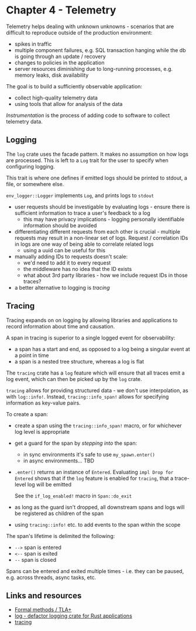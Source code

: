 # Chapter 4 - Telemetry

Telemetry helps dealing with unknown unknowns - scenarios that are difficult to
reproduce outside of the production environment:

- spikes in traffic
- multiple component failures, e.g. SQL transaction hanging while the db is
  going through an update / recovery
- changes to policies in the application
- server resources diminishing due to long-running processes, e.g. memory leaks,
  disk availability

The goal is to build a sufficiently observable application:

- collect high-quality telemetry data
- using tools that allow for analysis of the data

_Instrumentation_ is the process of adding code to software to collect telemetry
data.

## Logging

The `log` crate uses the facade pattern. It makes no assumption on how logs are
processed. This is left to a `Log` trait for the user to specify when
configuring logging.

This trait is where one defines if emitted logs should be printed to stdout, a
file, or somewhere else.

`env_logger::Logger` implements `Log`, and prints logs to `stdout`

- user requests should be investigable by evaluating logs - ensure there is
  sufficient information to trace a user's feedback to a log
  - this may have privacy implications - logging personally identifiable
    information should be avoided
- differentiating different requests from each other is crucial - multiple
  requests may result in a non-linear set of logs. Request / correlation IDs
  in logs are one way of being able to correlate related logs
  - using a uuid can be useful for this
- manually adding IDs to requests doesn't scale:
  - we'd need to add it to every request
  - the middleware has no idea that the ID exists
  - what about 3rd party libraries - how we include request IDs in those traces?
- a better alternative to logging is _tracing_

## Tracing

Tracing expands on on logging by allowing libraries and applications to record
information about time and causation.

A span in tracing is superior to a single logged event for observability:

- a span has a start and end, as opposed to a log being a singular event at a
  point in time
- a span is a nested tree structure, whereas a log is flat

The `tracing` crate has a `log` feature which will ensure that all traces emit a
log event, which can then be picked up by the `log` crate.

`tracing` allows for providing structured data - we don't use interpolation, as
with `log::info!`. Instead, `tracing::info_span!` allows for specifying
information as key-value pairs.

To create a span:

- create a span using the `tracing::info_span!` macro, or for whichever log level is
  appropriate
- get a guard for the span by _stepping into_ the span:
  - in sync environments it's safe to use `my_spawn.enter()`
  - in async environments... TBD
- `.enter()` returns an instance of `Entered`. Evaluating `impl Drop for Entered`
  shows that if the `log` feature is enabled for `tracing`, that a trace-level
  log will be emitted

  See the `if_log_enabled!` macro in `Span::do_exit`

- as long as the guard isn't dropped, all downstream spans and logs will be
  registered as children of the span
- using `tracing::info!` etc. to add events to the span within the scope

The span's lifetime is delimited the following:

- `-->` span is entered
- `<--` span is exited
- `--` span is closed

Spans can be entered and exited multiple times - i.e. they can be paused, e.g.
across threads, async tasks, etc.

## Links and resources

- [Formal methods / TLA+](https://lamport.azurewebsites.net/tla/formal-methods-amazon.pdf)
- [log - defactor logging crate for Rust applications](https://crates.io/crates/log)
- [tracing](https://crates.io/crates/tracing)
